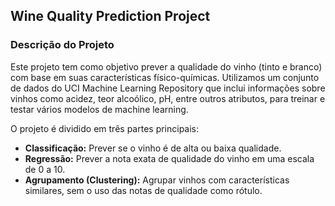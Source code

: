 
## Wine Quality Prediction Project

### Descrição do Projeto
Este projeto tem como objetivo prever a qualidade do vinho (tinto e branco) com base em suas características físico-químicas. Utilizamos um conjunto de dados do UCI Machine Learning Repository que inclui informações sobre vinhos como acidez, teor alcoólico, pH, entre outros atributos, para treinar e testar vários modelos de machine learning.

O projeto é dividido em três partes principais:

- **Classificação:** Prever se o vinho é de alta ou baixa qualidade.
- **Regressão:** Prever a nota exata de qualidade do vinho em uma escala de 0 a 10.
- **Agrupamento (Clustering):** Agrupar vinhos com características similares, sem o uso das notas de qualidade como rótulo.